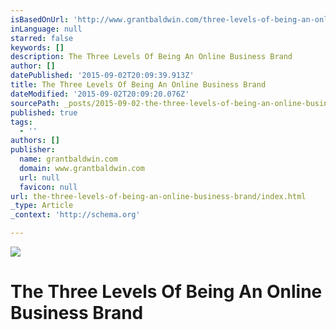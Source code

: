 ```yaml
---
isBasedOnUrl: 'http://www.grantbaldwin.com/three-levels-of-being-an-online-business-brand/'
inLanguage: null
starred: false
keywords: []
description: The Three Levels Of Being An Online Business Brand
author: []
datePublished: '2015-09-02T20:09:39.913Z'
title: The Three Levels Of Being An Online Business Brand
dateModified: '2015-09-02T20:09:20.076Z'
sourcePath: _posts/2015-09-02-the-three-levels-of-being-an-online-business-brand.md
published: true
tags:
  - ''
authors: []
publisher:
  name: grantbaldwin.com
  domain: www.grantbaldwin.com
  url: null
  favicon: null
url: the-three-levels-of-being-an-online-business-brand/index.html
_type: Article
_context: 'http://schema.org'

---
```

![](http://www.grantbaldwin.com/wp-content/uploads/2015/08/three-levels-being-online-business-brand.jpg)

# The Three Levels Of Being An Online Business Brand